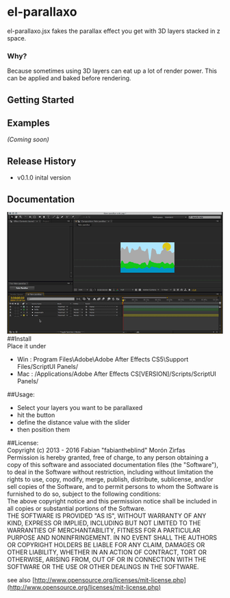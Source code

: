 # el-parallaxo

el-parallaxo.jsx fakes the parallax effect you get with 3D layers stacked in z space.  
### Why?  
Because sometimes using 3D layers can eat up a lot of render power. This can be applied and baked before rendering.  

## Getting Started

## Examples
_(Coming soon)_

## Release History

- v0.1.0 inital version

## Documentation
![anim](assets/images/parallaxo.gif)  
##Install  
Place it under
- Win : Program Files\Adobe\Adobe After Effects CS5\Support Files/ScriptUI Panels/  
- Mac : /Applications/Adobe After Effects CS[VERSION]/Scripts/ScriptUI Panels/  

##Usage:

- Select your layers you want to be parallaxed  
- hit the button  
- define the distance value with the slider  
- then position them  


##License:  
Copyright (c)  2013 - 2016 Fabian "fabiantheblind" Morón Zirfas  
Permission is hereby granted, free of charge, to any person obtaining a copy of this software and associated documentation files (the "Software"), to deal in the Software  without restriction, including without limitation the rights to use, copy, modify, merge, publish, distribute, sublicense, and/or sell copies of the Software, and to  permit persons to whom the Software is furnished to do so, subject to the following conditions:  
The above copyright notice and this permission notice shall be included in all copies or substantial portions of the Software.  
THE SOFTWARE IS PROVIDED "AS IS", WITHOUT WARRANTY OF ANY KIND, EXPRESS OR IMPLIED, INCLUDING BUT NOT LIMITED TO THE WARRANTIES OF MERCHANTABILITY, FITNESS FOR A  PARTICULAR PURPOSE AND NONINFRINGEMENT. IN NO EVENT SHALL THE AUTHORS OR COPYRIGHT HOLDERS BE LIABLE FOR ANY CLAIM, DAMAGES OR OTHER LIABILITY, WHETHER IN AN ACTION OF  CONTRACT, TORT OR OTHERWISE, ARISING FROM, OUT OF OR IN CONNECTION WITH THE SOFTWARE OR THE USE OR OTHER DEALINGS IN THE SOFTWARE.  

see also [http://www.opensource.org/licenses/mit-license.php](http://www.opensource.org/licenses/mit-license.php)

